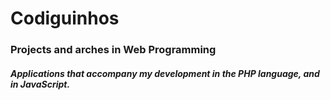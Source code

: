 <h1>Codiguinhos</h1>
<div>
<h3>Projects and arches in Web Programming</h3>
<h5>Applications that accompany my development in the PHP language, and in JavaScript.</h5>
</div>
